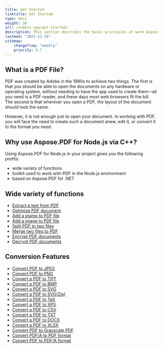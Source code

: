 ```yaml
---
title: Get Started 
linktitle: Get Started
type: docs
weight: 30
url: /nodejs-cpp/get-started/
description: This section describes the basic principles of work Aspose.PDF for Node.js via C++. Aspose.PDF for Node.js via C++ supports a wide variety of functions.
lastmod: "2023-11-16"   
sitemap:
    changefreq: "weekly"
    priority: 0.7
---
```


## What is a PDF File?

PDF was created by Adobe in the 1990s to achieve two things. The first is that you should be able to open the documents on any hardware or operating system, without needing to have the app used to create them—all you need is a PDF reader, and these days most web browsers fit the bill. The second is that wherever you open a PDF, the layout of the document should look the same.

However, it is not enough just to open your document. In working with PDF, you will face the need to create such a document anew, edit it, or convert it to the format you need.

## Why use Aspose.PDF for Node.js via C++?

Using Aspose.PDF for Node.js in your project gives you the following profits:

- wide variety of functions
- toolkit used to work with PDF in the Node.js environment
- based on Aspose.PDF for .NET

## Wide variety of functions

- [Extract a text from PDF](/pdf/nodejs-cpp/extract-text/)
- [Optimize PDF document](/pdf/nodejs-cpp/optimize-pdf/)
- [Add a stamp to PDF file](/pdf/nodejs-cpp/add-stamp-to-pdf/)
- [Add a image to PDF file](/pdf/nodejs-cpp/add-image-to-pdf/)
- [Split PDF to two files](/pdf/nodejs-cpp/split-pdf/)
- [Merge two files to PDF](/pdf/nodejs-cpp/merge-pdf/)
- [Encrypt PDF documents](/pdf/nodejs-cpp/encrypt-pdf/)
- [Decrypt PDF documents](/pdf/nodejs-cpp/decrypt-pdf/)

## Conversion Features

- [Convert PDF to JPEG](/pdf/nodejs-cpp/conversion/)
- [Convert PDF to PNG](/pdf/nodejs-cpp/conversion/)
- [Convert a PDF to TIFF](/pdf/nodejs-cpp/conversion/)
- [Convert a PDF to BMP](/pdf/nodejs-cpp/conversion/)
- [Convert a PDF to SVG](/pdf/nodejs-cpp/conversion/)
- [Convert a PDF to SVG(Zip)](/pdf/nodejs-cpp/conversion/)
- [Convert a PDF to TeX](/pdf/nodejs-cpp/conversion/)
- [Convert a PDF to XPS](/pdf/nodejs-cpp/conversion/)
- [Convert a PDF to CSV](/pdf/nodejs-cpp/conversion/)
- [Convert a PDF to TXT](/pdf/nodejs-cpp/conversion/)
- [Convert a PDF to DOCX](/pdf/nodejs-cpp/conversion/)
- [Convert a PDF to XLSX](/pdf/nodejs-cpp/conversion/)
- [Convert PDF to Grayscale PDF](/pdf/nodejs-cpp/conversion/)
- [Convert PDF/A to PDF format](/pdf/nodejs-cpp/conversion/)
- [Convert PDF to PDF/A format](/pdf/nodejs-cpp/conversion/)